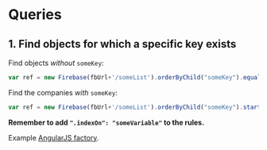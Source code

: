 # Queries

## 1. Find objects for which a specific key exists

Find objects _without_ `someKey`: 

```js
var ref = new Firebase(fbUrl+'/someList').orderByChild("someKey").equalTo(null);
```

Find the companies _with_ `someKey`: 

```js
var ref = new Firebase(fbUrl+'/someList').orderByChild("someKey").startAt(!null);
```

**Remember to add `".indexOn": "someVariable"` to the rules.**

Example [AngularJS factory](./src/keyExistsFactory.js).